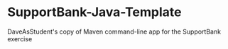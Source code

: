 # SupportBank-Java-Template

DaveAsStudent's copy of  Maven command-line app for the SupportBank exercise
